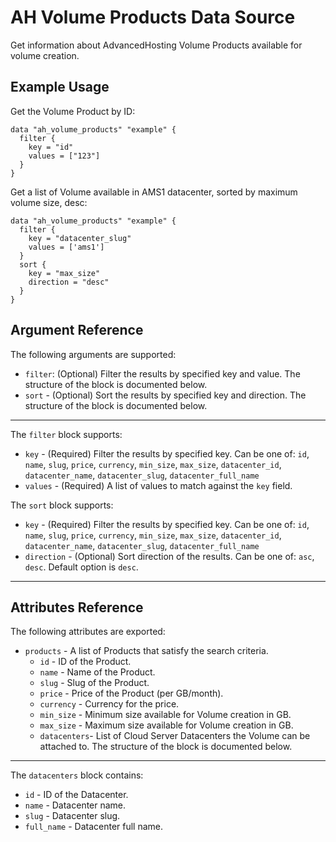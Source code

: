 # AH Volume Products Data Source

Get information about AdvancedHosting Volume Products available for volume creation.

## Example Usage

Get the Volume Product by ID:

```hcl
data "ah_volume_products" "example" {
  filter {
    key = "id"
    values = ["123"]
  }
}
```

Get a list of Volume available in AMS1 datacenter, sorted by maximum volume size, desc:

```hcl
data "ah_volume_products" "example" {
  filter {
    key = "datacenter_slug"
    values = ['ams1']
  }
  sort {
    key = "max_size"
    direction = "desc"
  }
}
```

## Argument Reference

The following arguments are supported:

* `filter`: (Optional) Filter the results by specified key and value. The structure of the block is documented below.
* `sort` - (Optional) Sort the results by specified key and direction. The structure of the block is documented below.

---

The `filter` block supports:
* `key` - (Required) Filter the results by specified key. Can be one of: `id`, `name`, `slug`, `price`, `currency`, `min_size`, `max_size`, `datacenter_id`, `datacenter_name`, `datacenter_slug`, `datacenter_full_name`
* `values` - (Required) A list of values to match against the `key` field.

The `sort` block supports:
* `key` - (Required) Filter the results by specified key. Can be one of: `id`, `name`, `slug`, `price`, `currency`, `min_size`, `max_size`, `datacenter_id`, `datacenter_name`, `datacenter_slug`, `datacenter_full_name`
* `direction` - (Optional) Sort direction of the results. Can be one of: `asc`, `desc`. Default option is `desc`.

---

## Attributes Reference

The following attributes are exported:

* `products` - A list of Products that satisfy the search criteria.
  * `id` - ID of the Product.
  * `name` - Name of the Product.
  * `slug` - Slug of the Product.
  * `price` - Price of the Product (per GB/month).
  * `currency` - Currency for the price.
  * `min_size` - Minimum size available for Volume creation in GB.
  * `max_size` - Maximum size available for Volume creation in GB.
  * `datacenters`- List of Cloud Server Datacenters the Volume can be attached to. The structure of the block is documented below.

---

The `datacenters` block contains:
* `id` - ID of the Datacenter.
* `name` - Datacenter name.
* `slug` - Datacenter slug.
* `full_name` - Datacenter full name.